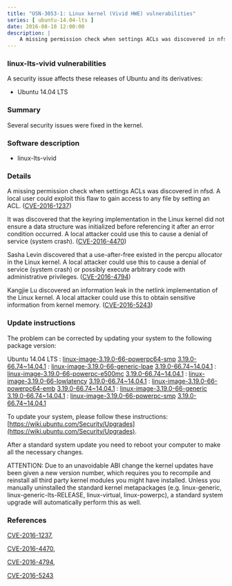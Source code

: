 ```yaml
---
title: "USN-3053-1: Linux kernel (Vivid HWE) vulnerabilities"
series: [ ubuntu-14.04-lts ]
date: 2016-08-10 12:00:00
description: |
    A missing permission check when settings ACLs was discovered in nfsd. A local user could exploit this flaw to gain access to any file by setting an ACL. ([CVE-2016-1237](http://people.ubuntu.com/~ubuntu-security/cve/CVE-2016-1237))
--- 
```

 
### linux-lts-vivid vulnerabilities

A security issue affects these releases of Ubuntu and its derivatives:

* Ubuntu 14.04 LTS

### Summary

Several security issues were fixed in the kernel. 

### Software description

* linux-lts-vivid 

### Details

A missing permission check when settings ACLs was discovered in nfsd. A local user could exploit this flaw to gain access to any file by setting an ACL. ([CVE-2016-1237](http://people.ubuntu.com/~ubuntu-security/cve/CVE-2016-1237))

It was discovered that the keyring implementation in the Linux kernel did not ensure a data structure was initialized before referencing it after an error condition occurred. A local attacker could use this to cause a denial of service (system crash). ([CVE-2016-4470](http://people.ubuntu.com/~ubuntu-security/cve/CVE-2016-4470))

Sasha Levin discovered that a use-after-free existed in the percpu allocator in the Linux kernel. A local attacker could use this to cause a denial of service (system crash) or possibly execute arbitrary code with administrative privileges. ([CVE-2016-4794](http://people.ubuntu.com/~ubuntu-security/cve/CVE-2016-4794))

Kangjie Lu discovered an information leak in the netlink implementation of the Linux kernel. A local attacker could use this to obtain sensitive information from kernel memory. ([CVE-2016-5243](http://people.ubuntu.com/~ubuntu-security/cve/CVE-2016-5243)) 

### Update instructions

The problem can be corrected by updating your system to the following package version:

Ubuntu 14.04 LTS
 : [linux-image-3.19.0-66-powerpc64-smp](https://launchpad.net/ubuntu/+source/linux-lts-vivid) <span> [3.19.0-66.74~14.04.1](https://launchpad.net/ubuntu/+source/linux-lts-vivid/3.19.0-66.74~14.04.1) </span> 
 : [linux-image-3.19.0-66-generic-lpae](https://launchpad.net/ubuntu/+source/linux-lts-vivid) <span> [3.19.0-66.74~14.04.1](https://launchpad.net/ubuntu/+source/linux-lts-vivid/3.19.0-66.74~14.04.1) </span> 
 : [linux-image-3.19.0-66-powerpc-e500mc](https://launchpad.net/ubuntu/+source/linux-lts-vivid) <span> [3.19.0-66.74~14.04.1](https://launchpad.net/ubuntu/+source/linux-lts-vivid/3.19.0-66.74~14.04.1) </span> 
 : [linux-image-3.19.0-66-lowlatency](https://launchpad.net/ubuntu/+source/linux-lts-vivid) <span> [3.19.0-66.74~14.04.1](https://launchpad.net/ubuntu/+source/linux-lts-vivid/3.19.0-66.74~14.04.1) </span> 
 : [linux-image-3.19.0-66-powerpc64-emb](https://launchpad.net/ubuntu/+source/linux-lts-vivid) <span> [3.19.0-66.74~14.04.1](https://launchpad.net/ubuntu/+source/linux-lts-vivid/3.19.0-66.74~14.04.1) </span> 
 : [linux-image-3.19.0-66-generic](https://launchpad.net/ubuntu/+source/linux-lts-vivid) <span> [3.19.0-66.74~14.04.1](https://launchpad.net/ubuntu/+source/linux-lts-vivid/3.19.0-66.74~14.04.1) </span> 
 : [linux-image-3.19.0-66-powerpc-smp](https://launchpad.net/ubuntu/+source/linux-lts-vivid) <span> [3.19.0-66.74~14.04.1](https://launchpad.net/ubuntu/+source/linux-lts-vivid/3.19.0-66.74~14.04.1) </span> 

To update your system, please follow these instructions: [https://wiki.ubuntu.com/Security/Upgrades](https://wiki.ubuntu.com/Security/Upgrades).

After a standard system update you need to reboot your computer to make all the necessary changes.

ATTENTION: Due to an unavoidable ABI change the kernel updates have been given a new version number, which requires you to recompile and reinstall all third party kernel modules you might have installed. Unless you manually uninstalled the standard kernel metapackages (e.g. linux-generic, linux-generic-lts-RELEASE, linux-virtual, linux-powerpc), a standard system upgrade will automatically perform this as well. 

### References

 [CVE-2016-1237](http://people.ubuntu.com/~ubuntu-security/cve/CVE-2016-1237), 

 [CVE-2016-4470](http://people.ubuntu.com/~ubuntu-security/cve/CVE-2016-4470), 

 [CVE-2016-4794](http://people.ubuntu.com/~ubuntu-security/cve/CVE-2016-4794), 

 [CVE-2016-5243](http://people.ubuntu.com/~ubuntu-security/cve/CVE-2016-5243)
 
